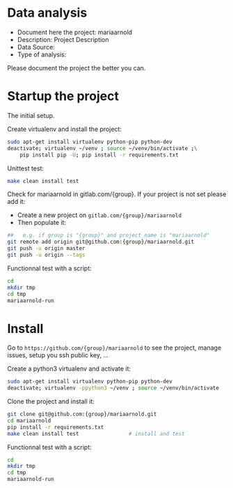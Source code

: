 # Data analysis
- Document here the project: mariaarnold
- Description: Project Description
- Data Source:
- Type of analysis:

Please document the project the better you can.

# Startup the project

The initial setup.

Create virtualenv and install the project:
```bash
sudo apt-get install virtualenv python-pip python-dev
deactivate; virtualenv ~/venv ; source ~/venv/bin/activate ;\
    pip install pip -U; pip install -r requirements.txt
```

Unittest test:
```bash
make clean install test
```

Check for mariaarnold in gitlab.com/{group}.
If your project is not set please add it:

- Create a new project on `gitlab.com/{group}/mariaarnold`
- Then populate it:

```bash
##   e.g. if group is "{group}" and project_name is "mariaarnold"
git remote add origin git@github.com:{group}/mariaarnold.git
git push -u origin master
git push -u origin --tags
```

Functionnal test with a script:

```bash
cd
mkdir tmp
cd tmp
mariaarnold-run
```

# Install

Go to `https://github.com/{group}/mariaarnold` to see the project, manage issues,
setup you ssh public key, ...

Create a python3 virtualenv and activate it:

```bash
sudo apt-get install virtualenv python-pip python-dev
deactivate; virtualenv -ppython3 ~/venv ; source ~/venv/bin/activate
```

Clone the project and install it:

```bash
git clone git@github.com:{group}/mariaarnold.git
cd mariaarnold
pip install -r requirements.txt
make clean install test                # install and test
```
Functionnal test with a script:

```bash
cd
mkdir tmp
cd tmp
mariaarnold-run
```
